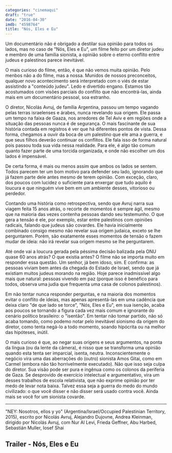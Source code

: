 ```yaml
---
categories: "cinemaqui"
draft: "true"
date: "2016-04-30"
imdb: "4598764"
title: "Nós, Eles e Eu"
---
```

Um documentário não é obrigado a destilar sua opinião para todos os lados, mas no caso de "Nós, Eles e Eu", um filme feito por um diretor judeu e membro de uma família sionista, a opinião sobre o eterno conflito entre judeus e palestinos parece inevitável.

O mais curioso do filme, então, é que não vemos muita opinião. Pelo menbos não a do filme, mas a nossa. Munidos de nossos preconceitos, qualquer novo acontecimento será interpretado com o viés de estar assistindo a "conteúdo judeu". Ledo e divertido engano. Estamos tão acostumados com visões parciais do conflito que não encontrá-las, ainda mais em um documentário pessoal, soa estranho.

O diretor, Nicolás Avruj, de família Argentina, passou um tempo vagando pelas terras israelenses e árabes, nunca revelando sua origem. Ele passa um tempo na faixa de Gaaza, nos arredores de Tel Aviv e em regiões onde a situação das pessoas nunca é de segurança. O mais fascinante de sua história contada em registros é ver que há diferentes pontos de vista. Dessa forma, chegamos a ouvir da boca de um palestino que ele ama a guerra, e que seus filhos deverão continuar os conflitos. Ele fala isso de forma natural pois passou toda sua vida nessa realidade. Para ele, é algo tão comum quanto fazer parte de uma torcida organizada, e onde não escolher um dos lados é impensável.

De certa forma, é mais ou menos assim que ambos os lados se sentem. Todos parecem ter um bom motivo para defender seu lado, ignorando que já fazem parte dele antes mesmo de terem opinião. Com exceção, claro, dos poucos com lucidez o suficiente para enxergar que tudo aquilo é loucura e que ninguém vive bem em um ambiente desses, vitorioso ou perdedor.

Contando uma história como retrospectiva, sendo que Avruj narra sua viagem feita 15 anos atrás, o recorte de momentos é sempre ágil, mesmo que na maioria das vezes contenha pessoas dando seu testemunho. O que gera a tensão é ele, por exemplo, estar entre palestinos com opiniões radicais, falando que judeus são covardes. Ele havia inicialmente combinado consigo mesmo não revelar sua origem judaica, exceto se lhe perguntarem. Porém, são exatamente esses momentos de tensão o fazem mudar de ideia: não irá revelar sua origem mesmo se lhe perguntarem.

Até onde vai a loucura gerada pela péssima decisão balizada pela ONU quase 60 anos atrás? O que existia antes? O filme não se importa muito em responder essa questão. Um senhor, já bem idoso, sim. E confirma: as pessoas viviam bem antes da chegada do Estado de Israel, sendo que já existiam muitos judeus morando na região. Hoje parece inadmissível algo mais que natural: pessoas vivendo em paz (porque isso é benéfico para todos, observa uma judia que frequenta uma casa de colonos palestinos).

Em não tentar nunca responder perguntas, e na maioria dos momentos evitar o conflito de ideias, mas apenas apresentá-las em uma cadência que deixa claro "de que lado se torce", "Nós, Eles e Eu", em sua isenção, acaba aos poucos se tornando a figura cada vez mais comum e ignorante do cenário político brasileiro: o "isentão". Em tentar não tomar partido, não só acaba tomando, como podemo notar pelo inevitável sionismo da origem do diretor, como tenta negá-lo a todo momento, soando hipócrita ou na melhor das hipóteses, inútil.

O mais curioso é que, ao negar suas origens e seus argumentos, na ponta da língua (ou da lente da câmera), é nisso que se transforma uma opinião quando esta tenta ser imparcial, isenta, neutra. Inconscientemente o negócio vira uma das aberrações do (outro) sionista Amos Gitai, como em Carmel (embora não tão horrivelmente executado). Não que isso seja culpa do diretor. Sua visão pode ser pura e ingênua como os colonos da periferia de Gaza. Se desprovido de exercício intelectual e argumentativo, vira um desses trabalhos de escola relativista, que não exprime opinião por ter medo de levar nota baixa. Talvez essa seja a guerra do medo do mundo civilizado: o que você disser e não disser será usado contra você. Ainda mais se você for um sionista covarde.

<hr>"NEY: Nosotros, ellos y yo" (Argentina/Israel/Occupied Palestinian Territory, 2015), escrito por Nicolás Avruj, Alejandro Dujovne, Andrea Kleinman, dirigido por Nicolás Avruj, com Nur Al Levi, Frieda Geffner, Abu Harbed, Sebastián Muller, Iosef Shai

<h2>Trailer - Nós, Eles e Eu</h2>

